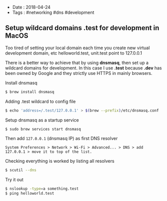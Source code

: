 - Date : 2018-04-24
- Tags : #networking #dns #development

## Setup wildcard domains .test for development in MacOS

Too tired of setting your local domain each time you create new virtual development domain, etc helloworld.test, unit.test point to 127.0.0.1

There is a better way to achieve that by using **dnsmasq**, then set up a wildcard domains for development. In this case I use **.test** because **.dev** has been owned by Google and they strictly use HTTPS in mainly browsers.

Install dnsmasq

```bash
$ brew install dnsmasq
```

Adding .test wildcard to config file

```bash
$ echo 'address=/.test/127.0.0.1' > $(brew --prefix)/etc/dnsmasq.conf
```

Setup dnsmasq as a startup service

```bash
$ sudo brew services start dnsmasq
```

Then add `127.0.0.1` (dnsmasq IP) as first DNS resolver

```
System Preferences > Network > Wi-Fi > Advanced... > DNS > add 127.0.0.1 > move it to top of the list.
```

Checking everything is worked by listing all resolvers

```bash
$ scutil --dns
```

Try it out

```bash
$ nslookup -type=a something.test
$ ping helloworld.test
```

